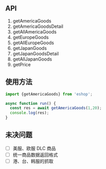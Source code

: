 ## API

1. getAmericaGoods
2. getAmericaGoodsDetail
3. getAllAmericaGoods
4. getEuropeGoods
5. getAllEuropeGoods
6. getJapanGoods
7. getJapanGoodsDetail
8. getAllJapanGoods
9. getPrice

## 使用方法

``` typescript
import {getAmericaGoods} from 'eshop';

async function run() {
  const res = await getAmericaGoods(1,20);
  console.log(res);
}
```

## 未决问题

* [ ] 美服、欧服 DLC 商品
* [ ] 统一商品数据返回格式
* [ ] 港、台、韩服的抓取